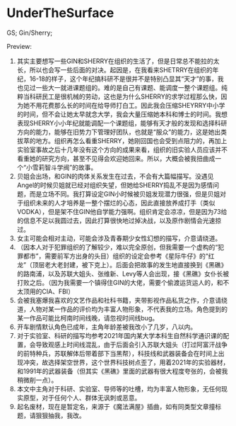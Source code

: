 # UnderTheSurface
GS; Gin/Sherry; 

Preview:
1.	其实主要想写一些GIN和SHERRY在组织的生活了，但是日常总不能拉的太长，所以也会写一些后面的对决。起因是，在我看来SHETRRY在组织的年纪，16-18的样子，这个年纪搞科研不是很并不是特别凸显其“天才”的事，我也见过一些大一就进课题组的。难的是自己有课题、能调度一整个课题组。纯粹当科研民工是很机械的劳动，这也是为什么SHERRY的求学过程那么快，因为她不用花费那么长的时间在给导师打白工。因此我会压缩SHEYRRY中小学的时间，但不会让她太早就念大学，我会大量压缩她本科和博士的时间。我想表现SHERRY小小年纪就能调配一个课题组，能够有天才般的发现和选择科研方向的能力，能够在旧势力下管理好团队，也就是“服众”的能力，这是她出类拔萃的地方。组织再怎么看重SHERRY，她刚回国也会受到点阻力的，再加上实验室事故之后十几年没有这个方向的成果来看，组织的旧实验人员应该并不看重她的研究方向，甚至不见得会欢迎她回来。所以，大概会被我扭曲成一个“小雪莉智斗学阀”的故事。
2.	贝姐会出场，和GIN的肉体关系发生在过去，不会有大篇幅描写。没遇见Angel的时候贝姐就已经对组织失望，但她给SHERRY捣乱不是因为感情问题，而是立场不同。我打算设定GIN小时候被贝姐发现潜力很强，但是贝姐对于组织未来的人才培养是一整个摆烂的心态，因此直接放养成打手（类似VODKA），但是架不住GIN他自学能力强啊。组织肯定会凉凉，但是因为73给的信息不足以我圆过去，因此打算很快地过掉决战，以及原作剧情会光速掠过。
3.	女主可能会相对主动，可能会涉及青春期少女性幻想的描写，介意请绕道。
4.	（因本人对于犯罪组织的了解较少，难以完全原创，但我需要一个虚构的“犯罪都市”，需要前军方出身的头目）组织的设定会参考《星际牛仔》的“红龙”（顶层老大老封建，被下克上）。后面会把故事的发生地直接换到《黑礁》的路南浦，以及苏联大姐头、张维新、Levy等人会出现，接《黑礁》女仆长被打败之后。（因为我需要一个镇得住GIN的大佬，需要个偷渡运货运人的，和不太顶用的CIA、FBI）
5.	会被我塞爆我喜欢的文艺作品和社科书籍，夹带影视作品私货之作，介意请绕道，人物对某一作品的评价均为丰富人物形象，不代表我的立场。角色提到的某一作品可能比柯南时间线晚，请忽视时间线bug。
6.	开车剧情默认角色已成年，主角年龄差被我改小了几岁，八以内。
7.	对于实验室、科研的描写均参考2021年国内某大学本科生自然科学通识课的配置，会导致观感上时间线混乱，由于后面会引入苏联大姐头（打过阿富汗战争的前特种兵，苏联解体后带着部下当黑帮），科技线和武器装备会在时间上出现冲突，故选择架空世界，这个世界科技树点歪了，用着2021年的实验器材，和1991年的武器装备（但其实《黑礁》里面的武器有很大程度夸张的，会被我稍微削一点）。
8.	本文中主角对于科研、实验室、导师等的吐槽，均为丰富人物形象，无任何现实原型，对于任何个人、群体无讽刺或恶意。
9.	起名废材，现在是暂定名，来源于《魔法满屋》插曲，如有同类型文章撞标题，请狠狠抽我，我改。
